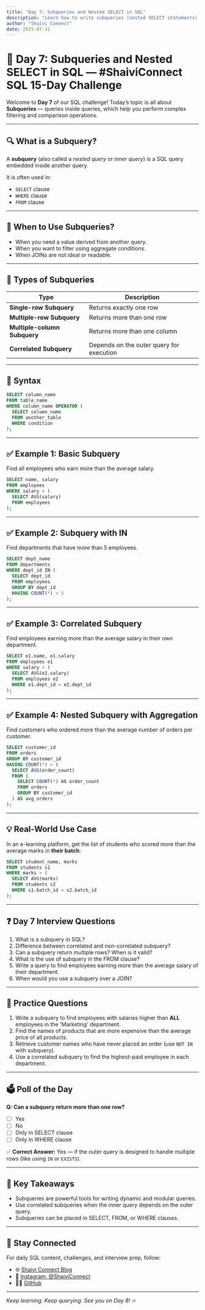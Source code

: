 ```yaml
---
title: "Day 7: Subqueries and Nested SELECT in SQL"
description: "Learn how to write subqueries (nested SELECT statements) with real-world examples, interview questions, and practice queries."
author: "Shaivi Connect"
date: 2025-07-31
---
```


# 📅 Day 7: Subqueries and Nested SELECT in SQL — #ShaiviConnect SQL 15-Day Challenge

Welcome to **Day 7** of our SQL challenge! Today’s topic is all about **Subqueries** — queries inside queries, which help you perform complex filtering and comparison operations.

---

## 🔍 What is a Subquery?

A **subquery** (also called a *nested query* or *inner query*) is a SQL query embedded inside another query.

It is often used in:
- `SELECT` clause
- `WHERE` clause
- `FROM` clause

---

## 🎯 When to Use Subqueries?

- When you need a value derived from another query.
- When you want to filter using aggregate conditions.
- When JOINs are not ideal or readable.

---

## 🧠 Types of Subqueries

| Type | Description |
|------|-------------|
| **Single-row Subquery** | Returns exactly one row |
| **Multiple-row Subquery** | Returns more than one row |
| **Multiple-column Subquery** | Returns more than one column |
| **Correlated Subquery** | Depends on the outer query for execution |

---

## 🧾 Syntax
```sql
SELECT column_name
FROM table_name
WHERE column_name OPERATOR (
  SELECT column_name
  FROM another_table
  WHERE condition
);
````

---

## ✅ Example 1: Basic Subquery

Find all employees who earn more than the average salary.

```sql
SELECT name, salary
FROM employees
WHERE salary > (
  SELECT AVG(salary)
  FROM employees
);
```

---

## ✅ Example 2: Subquery with IN

Find departments that have more than 5 employees.

```sql
SELECT dept_name
FROM departments
WHERE dept_id IN (
  SELECT dept_id
  FROM employees
  GROUP BY dept_id
  HAVING COUNT(*) > 5
);
```

---

## ✅ Example 3: Correlated Subquery

Find employees earning more than the average salary in their own department.

```sql
SELECT e1.name, e1.salary
FROM employees e1
WHERE salary > (
  SELECT AVG(e2.salary)
  FROM employees e2
  WHERE e1.dept_id = e2.dept_id
);
```

---

## ✅ Example 4: Nested Subquery with Aggregation

Find customers who ordered more than the average number of orders per customer.

```sql
SELECT customer_id
FROM orders
GROUP BY customer_id
HAVING COUNT(*) > (
  SELECT AVG(order_count)
  FROM (
    SELECT COUNT(*) AS order_count
    FROM orders
    GROUP BY customer_id
  ) AS avg_orders
);
```

---

## 💡 Real-World Use Case

In an e-learning platform, get the list of students who scored more than the average marks in **their batch**:

```sql
SELECT student_name, marks
FROM students s1
WHERE marks > (
  SELECT AVG(marks)
  FROM students s2
  WHERE s1.batch_id = s2.batch_id
);
```

---

## ❓ Day 7 Interview Questions

1. What is a subquery in SQL?
2. Difference between correlated and non-correlated subquery?
3. Can a subquery return multiple rows? When is it valid?
4. What is the use of subquery in the FROM clause?
5. Write a query to find employees earning more than the average salary of their department.
6. When would you use a subquery over a JOIN?

---

## 🧪 Practice Questions

1. Write a subquery to find employees with salaries higher than **ALL** employees in the 'Marketing' department.
2. Find the names of products that are more expensive than the average price of all products.
3. Retrieve customer names who have never placed an order (use `NOT IN` with subquery).
4. Use a correlated subquery to find the highest-paid employee in each department.

---

## 🗳️ Poll of the Day

**Q: Can a subquery return more than one row?**

* [ ] Yes
* [ ] No
* [ ] Only in SELECT clause
* [ ] Only in WHERE clause

✅ **Correct Answer:** Yes — if the outer query is designed to handle multiple rows (like using `IN` or `EXISTS`).

---

## 📌 Key Takeaways

* Subqueries are powerful tools for writing dynamic and modular queries.
* Use correlated subqueries when the inner query depends on the outer query.
* Subqueries can be placed in SELECT, FROM, or WHERE clauses.

---

## 🔗 Stay Connected

For daily SQL content, challenges, and interview prep, follow:

* 🌐 [Shaivi Connect Blog](https://shaiphali123.github.io/sql-15-day-challenge/)
* 📸 [Instagram: @ShaiviConnect](https://www.instagram.com/shaiviconnect)
* 🧑‍💻 [GitHub](https://github.com/Shaiphali123)

---

*Keep learning. Keep querying. See you on Day 8! 🔥*

```

